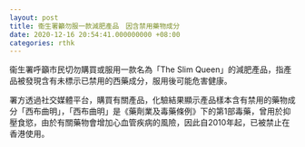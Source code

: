 ```yaml
---
layout: post
title: 衞生署籲勿服一款減肥產品　因含禁用藥物成分
date: 2020-12-16 20:54:41.000000000 +08:00
categories: rthk
---
```


衞生署呼籲市民切勿購買或服用一款名為「The Slim Queen」的減肥產品，指產品被發現含有未標示已禁用的西藥成分，服用後可能危害健康。

署方透過社交媒體平台，購買有關產品，化驗結果顯示產品樣本含有禁用的藥物成分「西布曲明」，「西布曲明」是《藥劑業及毒藥條例》下的第1部毒藥，曾用於抑壓食慾，由於有關藥物會增加心血管疾病的風險，因此自2010年起，已被禁止在香港使用。
